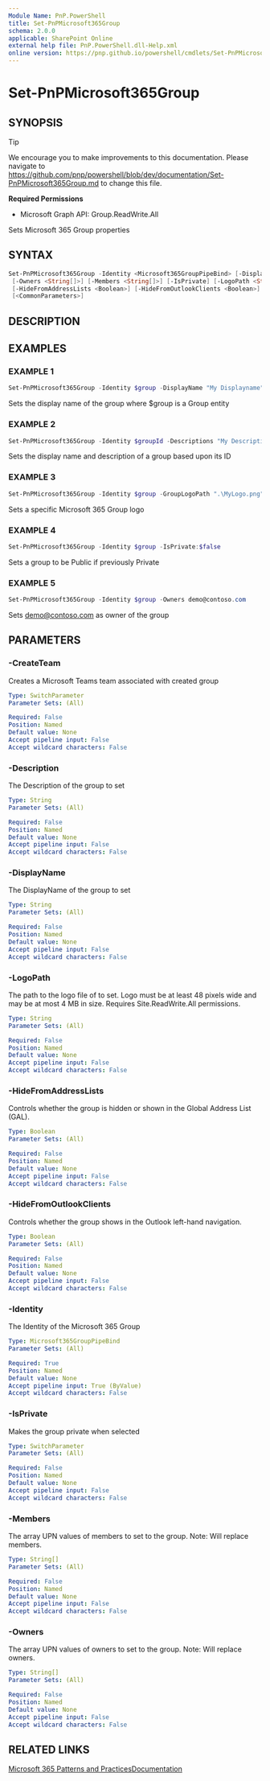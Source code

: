 ```yaml
---
Module Name: PnP.PowerShell
title: Set-PnPMicrosoft365Group
schema: 2.0.0
applicable: SharePoint Online
external help file: PnP.PowerShell.dll-Help.xml
online version: https://pnp.github.io/powershell/cmdlets/Set-PnPMicrosoft365Group.html
---
```

 
# Set-PnPMicrosoft365Group

## SYNOPSIS

> [!TIP]
> We encourage you to make improvements to this documentation. Please navigate to https://github.com/pnp/powershell/blob/dev/documentation/Set-PnPMicrosoft365Group.md to change this file.


**Required Permissions**

  * Microsoft Graph API: Group.ReadWrite.All

Sets Microsoft 365 Group properties

## SYNTAX

```powershell
Set-PnPMicrosoft365Group -Identity <Microsoft365GroupPipeBind> [-DisplayName <String>] [-Description <String>]
 [-Owners <String[]>] [-Members <String[]>] [-IsPrivate] [-LogoPath <String>] [-CreateTeam]
 [-HideFromAddressLists <Boolean>] [-HideFromOutlookClients <Boolean>] 
 [<CommonParameters>]
```

## DESCRIPTION

## EXAMPLES

### EXAMPLE 1
```powershell
Set-PnPMicrosoft365Group -Identity $group -DisplayName "My Displayname"
```

Sets the display name of the group where $group is a Group entity

### EXAMPLE 2
```powershell
Set-PnPMicrosoft365Group -Identity $groupId -Descriptions "My Description" -DisplayName "My DisplayName"
```

Sets the display name and description of a group based upon its ID

### EXAMPLE 3
```powershell
Set-PnPMicrosoft365Group -Identity $group -GroupLogoPath ".\MyLogo.png"
```

Sets a specific Microsoft 365 Group logo

### EXAMPLE 4
```powershell
Set-PnPMicrosoft365Group -Identity $group -IsPrivate:$false
```

Sets a group to be Public if previously Private

### EXAMPLE 5
```powershell
Set-PnPMicrosoft365Group -Identity $group -Owners demo@contoso.com
```

Sets demo@contoso.com as owner of the group

## PARAMETERS

### -CreateTeam
Creates a Microsoft Teams team associated with created group

```yaml
Type: SwitchParameter
Parameter Sets: (All)

Required: False
Position: Named
Default value: None
Accept pipeline input: False
Accept wildcard characters: False
```

### -Description
The Description of the group to set

```yaml
Type: String
Parameter Sets: (All)

Required: False
Position: Named
Default value: None
Accept pipeline input: False
Accept wildcard characters: False
```

### -DisplayName
The DisplayName of the group to set

```yaml
Type: String
Parameter Sets: (All)

Required: False
Position: Named
Default value: None
Accept pipeline input: False
Accept wildcard characters: False
```

### -LogoPath
The path to the logo file of to set. Logo must be at least 48 pixels wide and may be at most 4 MB in size. Requires Site.ReadWrite.All permissions.

```yaml
Type: String
Parameter Sets: (All)

Required: False
Position: Named
Default value: None
Accept pipeline input: False
Accept wildcard characters: False
```

### -HideFromAddressLists
Controls whether the group is hidden or shown in the Global Address List (GAL).

```yaml
Type: Boolean
Parameter Sets: (All)

Required: False
Position: Named
Default value: None
Accept pipeline input: False
Accept wildcard characters: False
```

### -HideFromOutlookClients
Controls whether the group shows in the Outlook left-hand navigation.

```yaml
Type: Boolean
Parameter Sets: (All)

Required: False
Position: Named
Default value: None
Accept pipeline input: False
Accept wildcard characters: False
```

### -Identity
The Identity of the Microsoft 365 Group

```yaml
Type: Microsoft365GroupPipeBind
Parameter Sets: (All)

Required: True
Position: Named
Default value: None
Accept pipeline input: True (ByValue)
Accept wildcard characters: False
```

### -IsPrivate
Makes the group private when selected

```yaml
Type: SwitchParameter
Parameter Sets: (All)

Required: False
Position: Named
Default value: None
Accept pipeline input: False
Accept wildcard characters: False
```

### -Members
The array UPN values of members to set to the group. Note: Will replace members.

```yaml
Type: String[]
Parameter Sets: (All)

Required: False
Position: Named
Default value: None
Accept pipeline input: False
Accept wildcard characters: False
```

### -Owners
The array UPN values of owners to set to the group. Note: Will replace owners.

```yaml
Type: String[]
Parameter Sets: (All)

Required: False
Position: Named
Default value: None
Accept pipeline input: False
Accept wildcard characters: False
```

## RELATED LINKS

[Microsoft 365 Patterns and Practices](https://aka.ms/m365pnp)[Documentation](/graph/api/group-update)


